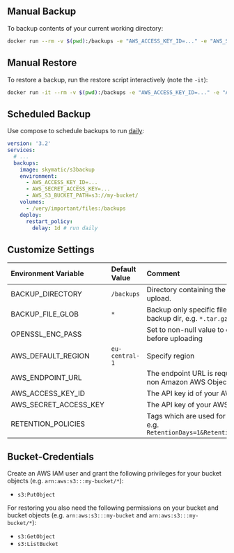## Manual Backup
To backup contents of your current working directory:

```bash
docker run --rm -v $(pwd):/backups -e "AWS_ACCESS_KEY_ID=..." -e "AWS_SECRET_ACCESS_KEY=.../" -e "AWS_S3_BUCKET_PATH=s3://my-bucket/" skymatic/s3backup
```

## Manual Restore
To restore a backup, run the restore script interactively (note the `-it`):

```bash
docker run -it --rm -v $(pwd):/backups -e "AWS_ACCESS_KEY_ID=..." -e "AWS_SECRET_ACCESS_KEY=.../" -e "AWS_S3_BUCKET_PATH=s3://my-bucket/" skymatic/s3backup ./restore.sh
```

## Scheduled Backup
Use compose to schedule backups to run [daily](https://docs.docker.com/compose/compose-file/#specifying-durations):

```yml
version: '3.2'
services:
  # ...
  backups:
    image: skymatic/s3backup
    environment:
      - AWS_ACCESS_KEY_ID=...
      - AWS_SECRET_ACCESS_KEY=...
      - AWS_S3_BUCKET_PATH=s3://my-bucket/
    volumes:
      - /very/important/files:/backups
    deploy:
      restart_policy:
        delay: 1d # run daily
```

## Customize Settings

| Environment Variable | Default Value | Comment |
|:---|:---|:---|
| BACKUP_DIRECTORY | `/backups` | Directory containing the files to upload. |
| BACKUP_FILE_GLOB | `*` | Backup only specific files of your backup dir, e.g. `*.tar.gz` |
| OPENSSL_ENC_PASS |  | Set to non-null value to encrypt file before uploading |
| AWS_DEFAULT_REGION | `eu-central-1` | Specify region |
| AWS_ENDPOINT_URL |  | The endpoint URL is required for non Amazon AWS Object Storages |
| AWS_ACCESS_KEY_ID |  | The API key id of your AWS user |
| AWS_SECRET_ACCESS_KEY |  | The API key of your AWS user |
| RETENTION_POLICIES |  | Tags which are used for retention, e.g. `RetentionDays=1&RetentionWeeks=10` |

## Bucket-Credentials
Create an AWS IAM user and grant the following privileges for your bucket objects (e.g. `arn:aws:s3:::my-bucket/*`):
* `s3:PutObject`

For restoring you also need the following permissions on your bucket and bucket objects (e.g. `arn:aws:s3:::my-bucket` and `arn:aws:s3:::my-bucket/*`):
* `s3:GetObject`
* `s3:ListBucket`
